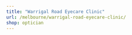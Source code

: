 ```yaml
---
title: "Warrigal Road Eyecare Clinic"
url: /melbourne/warrigal-road-eyecare-clinic/
shop: optician
---
```


